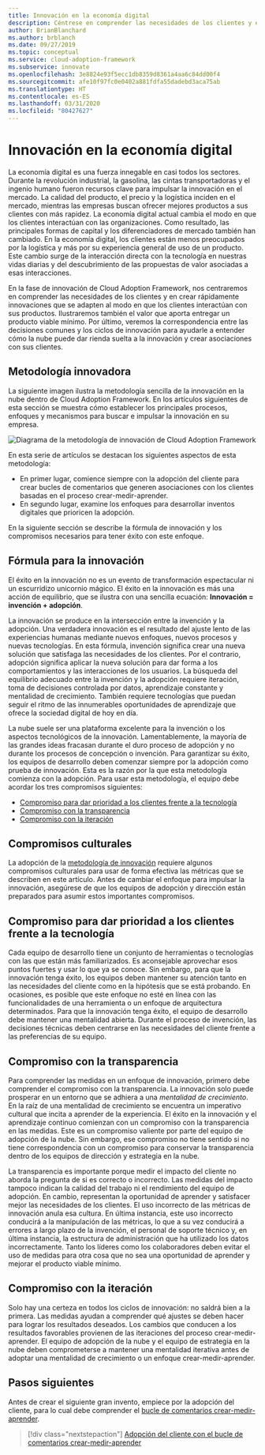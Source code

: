 ```yaml
---
title: Innovación en la economía digital
description: Céntrese en comprender las necesidades de los clientes y en crear rápidamente innovaciones de la nube que se adapten al modo en que los clientes interactúan con sus productos.
author: BrianBlanchard
ms.author: brblanch
ms.date: 09/27/2019
ms.topic: conceptual
ms.service: cloud-adoption-framework
ms.subservice: innovate
ms.openlocfilehash: 3e8824e93f5ecc1db8359d8361a4aa6c84dd00f4
ms.sourcegitcommit: afe10f97fc0e0402a881fdfa55dadebd3aca75ab
ms.translationtype: HT
ms.contentlocale: es-ES
ms.lasthandoff: 03/31/2020
ms.locfileid: "80427627"
---
```

# <a name="innovation-in-the-digital-economy"></a>Innovación en la economía digital

La economía digital es una fuerza innegable en casi todos los sectores. Durante la revolución industrial, la gasolina, las cintas transportadoras y el ingenio humano fueron recursos clave para impulsar la innovación en el mercado. La calidad del producto, el precio y la logística inciden en el mercado, mientras las empresas buscan ofrecer mejores productos a sus clientes con más rapidez. La economía digital actual cambia el modo en que los clientes interactúan con las organizaciones. Como resultado, las principales formas de capital y los diferenciadores de mercado también han cambiado. En la economía digital, los clientes están menos preocupados por la logística y más por su experiencia general de uso de un producto. Este cambio surge de la interacción directa con la tecnología en nuestras vidas diarias y del descubrimiento de las propuestas de valor asociadas a esas interacciones.

En la fase de innovación de Cloud Adoption Framework, nos centraremos en comprender las necesidades de los clientes y en crear rápidamente innovaciones que se adapten al modo en que los clientes interactúan con sus productos. Ilustraremos también el valor que aporta entregar un producto viable mínimo. Por último, veremos la correspondencia entre las decisiones comunes y los ciclos de innovación para ayudarle a entender cómo la nube puede dar rienda suelta a la innovación y crear asociaciones con sus clientes.

## <a name="innovate-methodology"></a>Metodología innovadora

La siguiente imagen ilustra la metodología sencilla de la innovación en la nube dentro de Cloud Adoption Framework. En los artículos siguientes de esta sección se muestra cómo establecer los principales procesos, enfoques y mecanismos para buscar e impulsar la innovación en su empresa.

![Diagrama de la metodología de innovación de Cloud Adoption Framework](../../_images/innovate/innovate-methodology.png)

En esta serie de artículos se destacan los siguientes aspectos de esta metodología:

- En primer lugar, comience siempre con la adopción del cliente para crear bucles de comentarios que generen asociaciones con los clientes basadas en el proceso crear-medir-aprender.
- En segundo lugar, examine los enfoques para desarrollar inventos digitales que prioricen la adopción.

En la siguiente sección se describe la fórmula de innovación y los compromisos necesarios para tener éxito con este enfoque.

## <a name="formula-for-innovation"></a>Fórmula para la innovación

El éxito en la innovación no es un evento de transformación espectacular ni un escurridizo unicornio mágico. El éxito en la innovación es más una acción de equilibrio, que se ilustra con una sencilla ecuación: **Innovación = invención + adopción**.

La innovación se produce en la intersección entre la invención y la adopción. Una verdadera innovación es el resultado del ajuste lento de las experiencias humanas mediante nuevos enfoques, nuevos procesos y nuevas tecnologías. En esta fórmula, invención significa crear una nueva solución que satisfaga las necesidades de los clientes. Por el contrario, adopción significa aplicar la nueva solución para dar forma a los comportamientos y las interacciones de los usuarios. La búsqueda del equilibrio adecuado entre la invención y la adopción requiere iteración, toma de decisiones controlada por datos, aprendizaje constante y mentalidad de crecimiento. También requiere tecnologías que puedan seguir el ritmo de las innumerables oportunidades de aprendizaje que ofrece la sociedad digital de hoy en día.

La nube suele ser una plataforma excelente para la invención o los aspectos tecnológicos de la innovación. Lamentablemente, la mayoría de las grandes ideas fracasan durante el duro proceso de adopción y no durante los procesos de concepción o invención. Para garantizar su éxito, los equipos de desarrollo deben comenzar siempre por la adopción como prueba de innovación. Esta es la razón por la que esta metodología comienza con la adopción. Para usar esta metodología, el equipo debe acordar los tres compromisos siguientes:

- [Compromiso para dar prioridad a los clientes frente a la tecnología](#commitment-to-prioritize-customers-over-technology)
- [Compromiso con la transparencia](#commitment-to-transparency)
- [Compromiso con la iteración](#commitment-to-iteration)

## <a name="cultural-commitments"></a>Compromisos culturales

La adopción de la [metodología de innovación](../index.md) requiere algunos compromisos culturales para usar de forma efectiva las métricas que se describen en este artículo. Antes de cambiar el enfoque para impulsar la innovación, asegúrese de que los equipos de adopción y dirección están preparados para asumir estos importantes compromisos.

## <a name="commitment-to-prioritize-customers-over-technology"></a>Compromiso para dar prioridad a los clientes frente a la tecnología

Cada equipo de desarrollo tiene un conjunto de herramientas o tecnologías con las que están más familiarizados. Es aconsejable aprovechar esos puntos fuertes y usar lo que ya se conoce. Sin embargo, para que la innovación tenga éxito, los equipos deben mantener su atención tanto en las necesidades del cliente como en la hipótesis que se está probando. En ocasiones, es posible que este enfoque no esté en línea con las funcionalidades de una herramienta o un enfoque de arquitectura determinados. Para que la innovación tenga éxito, el equipo de desarrollo debe mantener una mentalidad abierta. Durante el proceso de invención, las decisiones técnicas deben centrarse en las necesidades del cliente frente a las preferencias de su equipo.

## <a name="commitment-to-transparency"></a>Compromiso con la transparencia

Para comprender las medidas en un enfoque de innovación, primero debe comprender el compromiso con la transparencia. La innovación solo puede prosperar en un entorno que se adhiera a una *mentalidad de crecimiento*. En la raíz de una mentalidad de crecimiento se encuentra un imperativo cultural que incita a aprender de la experiencia. El éxito en la innovación y el aprendizaje continuo comienzan con un compromiso con la transparencia en las medidas. Este es un compromiso valiente por parte del equipo de adopción de la nube. Sin embargo, ese compromiso no tiene sentido si no tiene correspondencia con un compromiso para conservar la transparencia dentro de los equipos de dirección y estrategia en la nube.

La transparencia es importante porque medir el impacto del cliente no aborda la pregunta de si es correcto o incorrecto. Las medidas del impacto tampoco indican la calidad del trabajo ni el rendimiento del equipo de adopción. En cambio, representan la oportunidad de aprender y satisfacer mejor las necesidades de los clientes. El uso incorrecto de las métricas de innovación anula esa cultura. En última instancia, este uso incorrecto conducirá a la manipulación de las métricas, lo que a su vez conducirá a errores a largo plazo de la invención, el personal de soporte técnico y, en última instancia, la estructura de administración que ha utilizado los datos incorrectamente. Tanto los líderes como los colaboradores deben evitar el uso de medidas para otra cosa que no sea una oportunidad de aprender y mejorar el producto viable mínimo.

## <a name="commitment-to-iteration"></a>Compromiso con la iteración

Solo hay una certeza en todos los ciclos de innovación: no saldrá bien a la primera. Las medidas ayudan a comprender qué ajustes se deben hacer para lograr los resultados deseados. Los cambios que conducen a los resultados favorables provienen de las iteraciones del proceso crear-medir-aprender. El equipo de adopción de la nube y el equipo de estrategia en la nube deben comprometerse a mantener una mentalidad iterativa antes de adoptar una mentalidad de crecimiento o un enfoque crear-medir-aprender.

## <a name="next-steps"></a>Pasos siguientes

Antes de crear el siguiente gran invento, empiece por la adopción del cliente, para lo cual debe comprender el [bucle de comentarios crear-medir-aprender](./adoption.md).

> [!div class="nextstepaction"]
> [Adopción del cliente con el bucle de comentarios crear-medir-aprender](./adoption.md)
